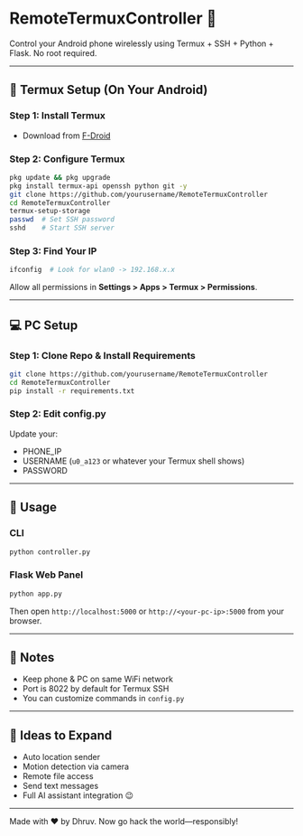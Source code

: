 # RemoteTermuxController 🚀

Control your Android phone wirelessly using Termux + SSH + Python + Flask. No root required.

---

## 📱 Termux Setup (On Your Android)

### Step 1: Install Termux
- Download from [F-Droid](https://f-droid.org/en/packages/com.termux/)

### Step 2: Configure Termux
```bash
pkg update && pkg upgrade
pkg install termux-api openssh python git -y
git clone https://github.com/yourusername/RemoteTermuxController
cd RemoteTermuxController
termux-setup-storage
passwd  # Set SSH password
sshd    # Start SSH server
```

### Step 3: Find Your IP
```bash
ifconfig  # Look for wlan0 -> 192.168.x.x
```

Allow all permissions in **Settings > Apps > Termux > Permissions**.

---

## 💻 PC Setup

### Step 1: Clone Repo & Install Requirements
```bash
git clone https://github.com/yourusername/RemoteTermuxController
cd RemoteTermuxController
pip install -r requirements.txt
```

### Step 2: Edit config.py
Update your:
- PHONE_IP
- USERNAME (`u0_a123` or whatever your Termux shell shows)
- PASSWORD

---

## 🔧 Usage

### CLI
```bash
python controller.py
```

### Flask Web Panel
```bash
python app.py
```
Then open `http://localhost:5000` or `http://<your-pc-ip>:5000` from your browser.

---

## 🔐 Notes
- Keep phone & PC on same WiFi network
- Port is 8022 by default for Termux SSH
- You can customize commands in `config.py`

---

## 🧠 Ideas to Expand
- Auto location sender
- Motion detection via camera
- Remote file access
- Send text messages
- Full AI assistant integration 😉

---

Made with ❤️ by Dhruv. Now go hack the world—responsibly!
